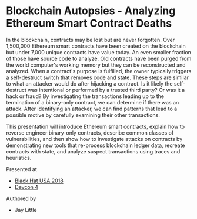 # Blockchain Autopsies - Analyzing Ethereum Smart Contract Deaths

In the blockchain, contracts may be lost but are never forgotten. Over 1,500,000 Ethereum smart contracts have been created on the blockchain but under 7,000 unique contracts have value today. An even smaller fraction of those have source code to analyze. Old contracts have been purged from the world computer's working memory but they can be reconstructed and analyzed. When a contract's purpose is fulfilled, the owner typically triggers a self-destruct switch that removes code and state. These steps are similar to what an attacker would do after hijacking a contract. Is it likely the self-destruct was intentional or performed by a trusted third party? Or was it a hack or fraud? By investigating the transactions leading up to the termination of a binary-only contract, we can determine if there was an attack. After identifying an attacker, we can find patterns that lead to a possible motive by carefully examining their other transactions.

This presentation will introduce Ethereum smart contracts, explain how to reverse engineer binary-only contracts, describe common classes of vulnerabilities, and then show how to investigate attacks on contracts by demonstrating new tools that re-process blockchain ledger data, recreate contracts with state, and analyze suspect transactions using traces and heuristics.

Presented at

* [Black Hat USA 2018](https://www.blackhat.com/us-18/briefings.html#blockchain-autopsies-analyzing-ethereum-smart-contract-deaths)
* [Devcon 4](https://guidebook.com/guide/117233/event/21956130/)

Authored by

* Jay Little
